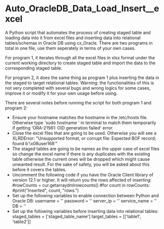 # Auto_OracleDB_Data_Load_Insert__excel
A Python script that automates the process of creating staged table and loading data into it from excel files and inserting data into relational tables/schemas in Oracle DB using cx_Oracle.
There are two programs in total in one file, use them seperately in terms of your own cases.

For program 1, it iterates through all the excel files in xlsx format under the current working directory to create staged table and import the data to the corresponding staged table.

For program 2, it does the same thing as program 1 plus inserting the data in the staged to target relational tables. Warning: the functionalities of this is not very completed with several bugs and wrong logics for some cases, improve it or modify it for your own usage before using.

There are several notes before running the script for both program 1 and program 2:

  - Ensure your hostname matches the hostname in the /etc/hosts file. Otherwise type 'sudo hostname <hostname>' in terminal to match them temporarily if getting 'ORA-21561: OID generation failed' error.
  - Close the excel files that are going to be used. Otherwise you will see a XLRDError: "Unsupported format, or corrupt file: Expected BOF record; found b'\x08user168'"
  - The staged tables are going to be names as the upper case of excel files so change the excel name if there is any duplicates with the existing table otherwise the current ones will be dropped which might cause unwanted result. For the sake of safety, you will be asked about this before it covers the tables.
  - Uncomment the following code if you have the Oracle Client library of version 12.1 or higher. It will return you the rows affected of inserting:
     #rowCounts = cur.getarraydmlrowcounts()
     #for count in rowCounts:
         #print("Inserted", count, "rows.")
  - Set up the following variables to enable connection between Python and Oracle DB:
      username = ''
      password = ''
      server_ip = ''
      service_name = ''
      DB = ''
  - Set up the following variables before inserting data into relational tables:
      staged_tables = ['staged_table_name']
      target_tables = [['table1', 'table2']]
  
  
